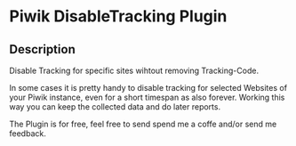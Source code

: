 # Piwik DisableTracking Plugin

## Description

Disable Tracking for specific sites wihtout removing Tracking-Code.

In some cases it is pretty handy to disable tracking for selected Websites
of your Piwik instance, even for a short timespan as also forever. Working this way
you can keep the collected data and do later reports.

The Plugin is for free, feel free to send spend me a coffe and/or send me feedback.
 
